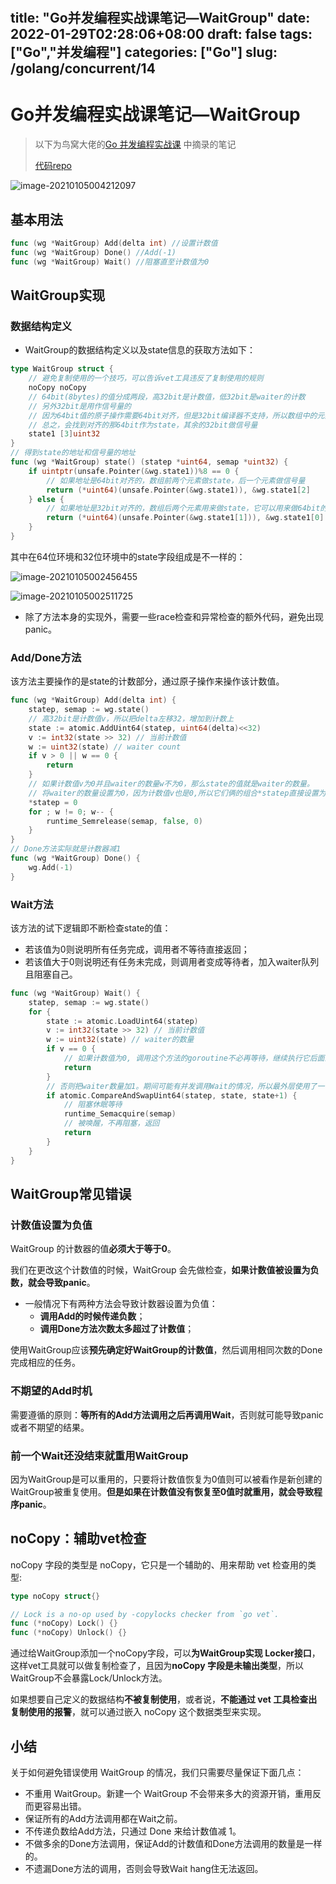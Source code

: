 # 

title: "Go并发编程实战课笔记—WaitGroup"
date: 2022-01-29T02:28:06+08:00
draft: false
tags: ["Go","并发编程"]
categories: ["Go"]
slug: /golang/concurrent/14
---

# Go并发编程实战课笔记—WaitGroup

> 以下为鸟窝大佬的[Go 并发编程实战课](https://time.geekbang.org/column/intro/100061801) 中摘录的笔记
>
> [代码repo](https://github.com/catwithtudou/golang_concurrent_examples/tree/master/waitGroup)

![image-20210105004212097](http://img.zhengyua.cn/img/20210105004212.png)

## 基本用法

```go
func (wg *WaitGroup) Add(delta int) //设置计数值
func (wg *WaitGroup) Done() //Add(-1)
func (wg *WaitGroup) Wait() //阻塞直至计数值为0
```

## WaitGroup实现

### 数据结构定义

- WaitGroup的数据结构定义以及state信息的获取方法如下：

```go
type WaitGroup struct {
	// 避免复制使用的一个技巧，可以告诉vet工具违反了复制使用的规则
	noCopy noCopy
	// 64bit(8bytes)的值分成两段，高32bit是计数值，低32bit是waiter的计数
	// 另外32bit是用作信号量的
	// 因为64bit值的原子操作需要64bit对齐，但是32bit编译器不支持，所以数组中的元素在不同的
	// 总之，会找到对齐的那64bit作为state，其余的32bit做信号量
	state1 [3]uint32
}
// 得到state的地址和信号量的地址
func (wg *WaitGroup) state() (statep *uint64, semap *uint32) {
	if uintptr(unsafe.Pointer(&wg.state1))%8 == 0 {
		// 如果地址是64bit对齐的，数组前两个元素做state，后一个元素做信号量
		return (*uint64)(unsafe.Pointer(&wg.state1)), &wg.state1[2]
	} else {
		// 如果地址是32bit对齐的，数组后两个元素用来做state，它可以用来做64bit的原子操作
		return (*uint64)(unsafe.Pointer(&wg.state1[1])), &wg.state1[0]
	}
}
```

其中在64位环境和32位环境中的state字段组成是不一样的：

![image-20210105002456455](http://img.zhengyua.cn/img/20210105002503.png)

![image-20210105002511725](http://img.zhengyua.cn/img/20210105002511.png)

- 除了方法本身的实现外，需要一些race检查和异常检查的额外代码，避免出现panic。

### Add/Done方法

该方法主要操作的是state的计数部分，通过原子操作来操作该计数值。

```go
func (wg *WaitGroup) Add(delta int) {
	statep, semap := wg.state()
	// 高32bit是计数值v，所以把delta左移32，增加到计数上
	state := atomic.AddUint64(statep, uint64(delta)<<32)
	v := int32(state >> 32) // 当前计数值
	w := uint32(state) // waiter count
	if v > 0 || w == 0 {
		return
	}
	// 如果计数值v为0并且waiter的数量w不为0，那么state的值就是waiter的数量。
	// 将waiter的数量设置为0，因为计数值v也是0,所以它们俩的组合*statep直接设置为0即可。
	*statep = 0
	for ; w != 0; w-- {
		runtime_Semrelease(semap, false, 0)
	}
}
// Done方法实际就是计数器减1
func (wg *WaitGroup) Done() {
	wg.Add(-1)
}
```

### Wait方法

该方法的试下逻辑即不断检查state的值：

- 若该值为0则说明所有任务完成，调用者不等待直接返回；
- 若该值大于0则说明还有任务未完成，则调用者变成等待者，加入waiter队列且阻塞自己。

```go
func (wg *WaitGroup) Wait() {
	statep, semap := wg.state()
	for {
		state := atomic.LoadUint64(statep)
		v := int32(state >> 32) // 当前计数值
		w := uint32(state) // waiter的数量
		if v == 0 {
			// 如果计数值为0, 调用这个方法的goroutine不必再等待，继续执行它后面的逻辑即可
			return
		}
		// 否则把waiter数量加1。期间可能有并发调用Wait的情况，所以最外层使用了一个for循环
		if atomic.CompareAndSwapUint64(statep, state, state+1) {
			// 阻塞休眠等待
			runtime_Semacquire(semap)
			// 被唤醒，不再阻塞，返回
			return
		}
	}
}
```

## WaitGroup常见错误

### 计数值设置为负值

WaitGroup 的计数器的值**必须大于等于0**。

我们在更改这个计数值的时候，WaitGroup 会先做检查，**如果计数值被设置为负数，就会导致panic**。

- 一般情况下有两种方法会导致计数器设置为负值：
    - **调用Add的时候传递负数**；
    - **调用Done方法次数太多超过了计数值**；

使用WaitGroup应该**预先确定好WaitGroup的计数值**，然后调用相同次数的Done完成相应的任务。

### 不期望的Add时机

需要遵循的原则：**等所有的Add方法调用之后再调用Wait**，否则就可能导致panic或者不期望的结果。

### 前一个Wait还没结束就重用WaitGroup

因为WaitGroup是可以重用的，只要将计数值恢复为0值则可以被看作是新创建的WaitGroup被重复使用。**但是如果在计数值没有恢复至0值时就重用，就会导致程序panic**。

## noCopy：辅助vet检查

noCopy 字段的类型是 noCopy，它只是一个辅助的、用来帮助 vet 检查用的类型:

```go
type noCopy struct{}

// Lock is a no-op used by -copylocks checker from `go vet`.
func (*noCopy) Lock() {}
func (*noCopy) Unlock() {}
```

通过给WaitGroup添加一个noCopy字段，可以**为WaitGroup实现 Locker接口**，这样vet工具就可以做复制检查了，且因为**noCopy 字段是未输出类型**，所以WaitGroup不会暴露Lock/Unlock方法。

如果想要自己定义的数据结构**不被复制使用**，或者说，**不能通过 vet 工具检查出复制使用的报警**，就可以通过嵌入 noCopy 这个数据类型来实现。

## 小结

关于如何避免错误使用 WaitGroup 的情况，我们只需要尽量保证下面几点：

- 不重用 WaitGroup。新建一个 WaitGroup 不会带来多大的资源开销，重用反而更容易出错。
- 保证所有的Add方法调用都在Wait之前。
- 不传递负数给Add方法，只通过 Done 来给计数值减 1。
- 不做多余的Done方法调用，保证Add的计数值和Done方法调用的数量是一样的。
- 不遗漏Done方法的调用，否则会导致Wait hang住无法返回。
